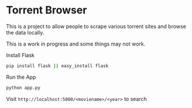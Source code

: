 # Torrent Browser

This is a project to allow people to scrape various torrent sites and browse the data locally.

This is a work in progress and some things may not work.

Install Flask  
```sh
pip install flask || easy_install flask
```

Run the App  
```sh
python app.py
```

Visit `http://localhost:5000/<moviename>/<year>` to search
